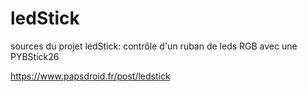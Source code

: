 # ledStick
sources du projet ledStick: contrôle d'un ruban de leds RGB avec une PYBStick26

https://www.papsdroid.fr/post/ledstick

